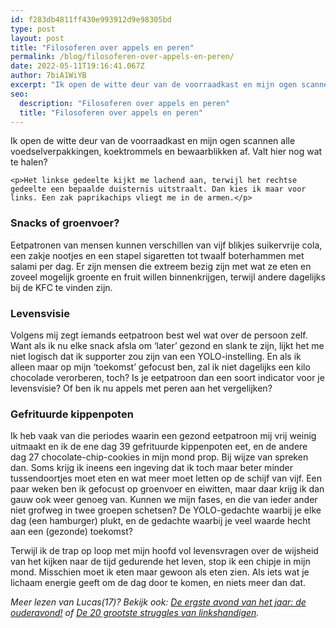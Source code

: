```yaml
---
id: f283db4811ff430e993912d9e98305bd
type: post
layout: post
title: "Filosoferen over appels en peren"
permalink: /blog/filosoferen-over-appels-en-peren/
date: 2022-05-11T19:16:41.067Z
author: 7biA1WiYB
excerpt: "Ik open de witte deur van de voorraadkast en mijn ogen scannen alle voedselverpakkingen, koektrommels en bewaarblikken af. Valt hier nog wat te halen?   "
seo:
  description: "Filosoferen over appels en peren"
  title: "Filosoferen over appels en peren"
---
```

Ik open de witte deur van de voorraadkast en mijn ogen scannen alle voedselverpakkingen, koektrommels en bewaarblikken af. Valt hier nog wat te halen?   

    <p>Het linkse gedeelte kijkt me lachend aan, terwijl het rechtse gedeelte een bepaalde duisternis uitstraalt. Dan kies ik maar voor links. Een zak paprikachips vliegt me in de armen.</p>
<h3>Snacks of groenvoer?</h3>
<p>Eetpatronen van mensen kunnen verschillen van vijf blikjes suikervrije cola, een zakje nootjes en een stapel sigaretten tot twaalf boterhammen met salami per dag. Er zijn mensen die extreem bezig zijn met wat ze eten en zoveel mogelijk groente en fruit willen binnenkrijgen, terwijl andere dagelijks bij de KFC te vinden zijn.</p>
<h3>Levensvisie</h3>
<p>Volgens mij zegt iemands eetpatroon best wel wat over de persoon zelf. Want als ik nu elke snack afsla om ‘later’ gezond en slank te zijn, lijkt het me niet logisch dat ik supporter zou zijn van een YOLO-instelling. En als ik alleen maar op mijn ‘toekomst’ gefocust ben, zal ik niet dagelijks een kilo chocolade verorberen, toch? Is je eetpatroon dan een soort indicator voor je levensvisie? Of ben ik nu appels met peren aan het vergelijken?</p>
<h3>Gefrituurde kippenpoten</h3>
<p>Ik heb vaak van die periodes waarin een gezond eetpatroon mij vrij weinig uitmaakt en ik de ene dag 39 gefrituurde kippenpoten eet, en de andere dag 27 chocolate-chip-cookies in mijn mond prop. Bij wijze van spreken dan. Soms krijg ik ineens een ingeving dat ik toch maar beter minder tussendoortjes moet eten en wat meer moet letten op de schijf van vijf. Een paar weken ben ik gefocust op groenvoer en eiwitten, maar daar krijg ik dan gauw ook weer genoeg van. Kunnen we mijn fases, en die van ieder ander niet grofweg in twee groepen schetsen? De YOLO-gedachte waarbij je elke dag (een hamburger) plukt, en de gedachte waarbij je veel waarde hecht aan een (gezonde) toekomst?</p>
<p>Terwijl ik de trap op loop met mijn hoofd vol levensvragen over de wijsheid van het kijken naar de tijd gedurende het leven, stop ik een chipje in mijn mond. Misschien moet ik eten maar gewoon als eten zien. Als iets wat je lichaam energie geeft om de dag door te komen, en niets meer dan dat.</p>
<p><em>Meer lezen van Lucas(17)? Bekijk ook: <a href="https://7dagen.netlify.app/blog/de-ergste-avond-van-het-jaar-de-ouderavond">De ergste avond van het jaar: de ouderavond!</a> of <a href="https://7dagen.netlify.app/blog/de-20-grootste-struggles-van-linkshandigen">De 20 grootste struggles van linkshandigen</a>.</em></p>  
